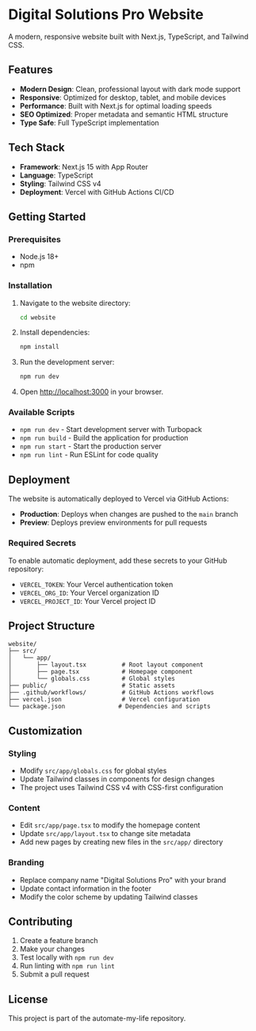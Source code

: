 # Digital Solutions Pro Website

A modern, responsive website built with Next.js, TypeScript, and Tailwind CSS.

## Features

- **Modern Design**: Clean, professional layout with dark mode support
- **Responsive**: Optimized for desktop, tablet, and mobile devices
- **Performance**: Built with Next.js for optimal loading speeds
- **SEO Optimized**: Proper metadata and semantic HTML structure
- **Type Safe**: Full TypeScript implementation

## Tech Stack

- **Framework**: Next.js 15 with App Router
- **Language**: TypeScript
- **Styling**: Tailwind CSS v4
- **Deployment**: Vercel with GitHub Actions CI/CD

## Getting Started

### Prerequisites

- Node.js 18+
- npm

### Installation

1. Navigate to the website directory:
   ```bash
   cd website
   ```

2. Install dependencies:
   ```bash
   npm install
   ```

3. Run the development server:
   ```bash
   npm run dev
   ```

4. Open [http://localhost:3000](http://localhost:3000) in your browser.

### Available Scripts

- `npm run dev` - Start development server with Turbopack
- `npm run build` - Build the application for production
- `npm run start` - Start the production server
- `npm run lint` - Run ESLint for code quality

## Deployment

The website is automatically deployed to Vercel via GitHub Actions:

- **Production**: Deploys when changes are pushed to the `main` branch
- **Preview**: Deploys preview environments for pull requests

### Required Secrets

To enable automatic deployment, add these secrets to your GitHub repository:

- `VERCEL_TOKEN`: Your Vercel authentication token
- `VERCEL_ORG_ID`: Your Vercel organization ID
- `VERCEL_PROJECT_ID`: Your Vercel project ID

## Project Structure

```
website/
├── src/
│   └── app/
│       ├── layout.tsx          # Root layout component
│       ├── page.tsx            # Homepage component
│       └── globals.css         # Global styles
├── public/                     # Static assets
├── .github/workflows/          # GitHub Actions workflows
├── vercel.json                 # Vercel configuration
└── package.json               # Dependencies and scripts
```

## Customization

### Styling
- Modify `src/app/globals.css` for global styles
- Update Tailwind classes in components for design changes
- The project uses Tailwind CSS v4 with CSS-first configuration

### Content
- Edit `src/app/page.tsx` to modify the homepage content
- Update `src/app/layout.tsx` to change site metadata
- Add new pages by creating new files in the `src/app/` directory

### Branding
- Replace company name "Digital Solutions Pro" with your brand
- Update contact information in the footer
- Modify the color scheme by updating Tailwind classes

## Contributing

1. Create a feature branch
2. Make your changes
3. Test locally with `npm run dev`
4. Run linting with `npm run lint`
5. Submit a pull request

## License

This project is part of the automate-my-life repository.